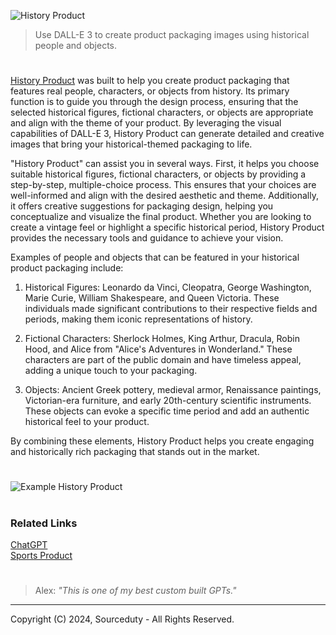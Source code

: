 ![History Product](https://github.com/sourceduty/History_Product/assets/123030236/669557a9-0406-4034-81ae-540f8b713fa7)

> Use DALL-E 3 to create product packaging images using historical people and objects.

#

[History Product](https://chatgpt.com/g/g-Y8gSet3UD-history-product) was built to help you create product packaging that features real people, characters, or objects from history. Its primary function is to guide you through the design process, ensuring that the selected historical figures, fictional characters, or objects are appropriate and align with the theme of your product. By leveraging the visual capabilities of DALL-E 3, History Product can generate detailed and creative images that bring your historical-themed packaging to life.

"History Product" can assist you in several ways. First, it helps you choose suitable historical figures, fictional characters, or objects by providing a step-by-step, multiple-choice process. This ensures that your choices are well-informed and align with the desired aesthetic and theme. Additionally, it offers creative suggestions for packaging design, helping you conceptualize and visualize the final product. Whether you are looking to create a vintage feel or highlight a specific historical period, History Product provides the necessary tools and guidance to achieve your vision.

Examples of people and objects that can be featured in your historical product packaging include:

1. Historical Figures: Leonardo da Vinci, Cleopatra, George Washington, Marie Curie, William Shakespeare, and Queen Victoria. These individuals made significant contributions to their respective fields and periods, making them iconic representations of history.

2. Fictional Characters: Sherlock Holmes, King Arthur, Dracula, Robin Hood, and Alice from "Alice's Adventures in Wonderland." These characters are part of the public domain and have timeless appeal, adding a unique touch to your packaging.

3. Objects: Ancient Greek pottery, medieval armor, Renaissance paintings, Victorian-era furniture, and early 20th-century scientific instruments. These objects can evoke a specific time period and add an authentic historical feel to your product.

By combining these elements, History Product helps you create engaging and historically rich packaging that stands out in the market.

#

![Example History Product](https://github.com/sourceduty/History_Product/assets/123030236/dfa09c72-f2f6-412b-987b-d76b6635c383)

#
### Related Links

[ChatGPT](https://github.com/sourceduty/ChatGPT)
<br>
[Sports Product](https://github.com/sourceduty/Sports_Product)

#

> Alex: *"This is one of my best custom built GPTs."*

***
Copyright (C) 2024, Sourceduty - All Rights Reserved.
